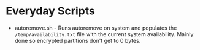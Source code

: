 # Everyday Scripts

- autoremove.sh - Runs autoremove on system and populates the `/temp/availability.txt` file with the current system availability. Mainly done so encrypted partitions don't get to 0 bytes.
